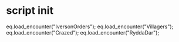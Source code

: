 # script init





eq.load_encounter("IversonOrders");
eq.load_encounter("Villagers");
eq.load_encounter("Crazed");
eq.load_encounter("RyddaDar");
